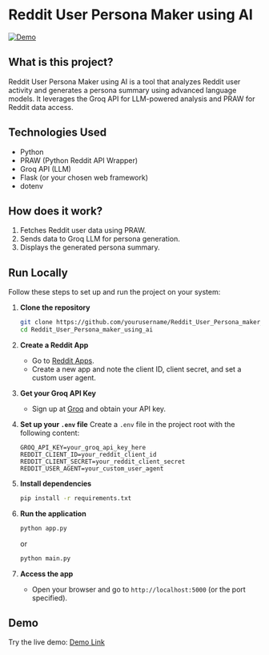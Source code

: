 # Reddit User Persona Maker using AI

[![Demo](https://img.shields.io/badge/Demo-Live-green)](https://your-deployed-link-here.com)

## What is this project?

Reddit User Persona Maker using AI is a tool that analyzes Reddit user activity and generates a persona summary using advanced language models. It leverages the Groq API for LLM-powered analysis and PRAW for Reddit data access.

## Technologies Used

- Python
- PRAW (Python Reddit API Wrapper)
- Groq API (LLM)
- Flask (or your chosen web framework)
- dotenv

## How does it work?

1. Fetches Reddit user data using PRAW.
2. Sends data to Groq LLM for persona generation.
3. Displays the generated persona summary.

## Run Locally

Follow these steps to set up and run the project on your system:

1. **Clone the repository**
    ```bash
    git clone https://github.com/yourusername/Reddit_User_Persona_maker_using_ai.git
    cd Reddit_User_Persona_maker_using_ai
    ```

2. **Create a Reddit App**
    - Go to [Reddit Apps](https://www.reddit.com/prefs/apps).
    - Create a new app and note the client ID, client secret, and set a custom user agent.

3. **Get your Groq API Key**
    - Sign up at [Groq](https://groq.com/) and obtain your API key.

4. **Set up your `.env` file**
    Create a `.env` file in the project root with the following content:
    ```
    GROQ_API_KEY=your_groq_api_key_here
    REDDIT_CLIENT_ID=your_reddit_client_id
    REDDIT_CLIENT_SECRET=your_reddit_client_secret
    REDDIT_USER_AGENT=your_custom_user_agent
    ```

5. **Install dependencies**
    ```bash
    pip install -r requirements.txt
    ```

6. **Run the application**
    ```bash
    python app.py
    ```
    or
    ```bash
    python main.py
    ```


7. **Access the app**
    - Open your browser and go to `http://localhost:5000` (or the port specified).

## Demo

Try the live demo: [Demo Link](https://your-deployed-link-here.com)


